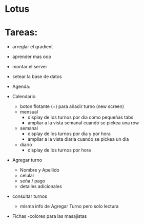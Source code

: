 # Lotus

# Tareas:
  - arreglar el gradient
  - aprender mas oop
  - montar el server
  - setear la base de datos

  - Agenda:
  - Calendario
      - boton flotante (+) para añadir turno (new screen)
      - mensual
          - display de los turnos por dia como pequeñas tabs
          -  ampliar a la vista semanal cuando se pickea una row
      - semanal
          - display de los turnos por dia y por hora
          - ampliar a la vista diaria cuando se pickea un dia
      - diario
          - display de los turnos por hora
  - Agregar turno
    - Nombre y Apellido
    - celular
    - seña / pago
    - detalles adicionales
  - consultar turnos
      - misma info de Agregar Turno pero solo lectura

  - Fichas
      -colores para las masajistas
  
